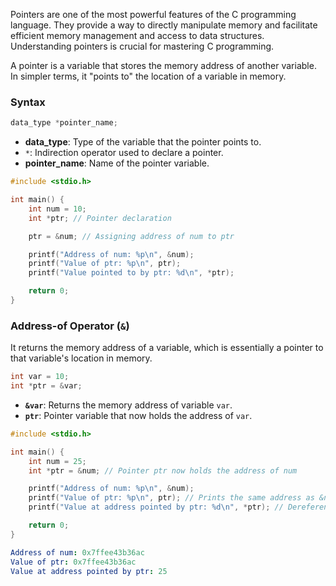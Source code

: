 Pointers are one of the most powerful features of the C programming language. They provide a way to directly manipulate memory and facilitate efficient memory management and access to data structures. Understanding pointers is crucial for mastering C programming.

A pointer is a variable that stores the memory address of another variable. In simpler terms, it "points to" the location of a variable in memory.

### Syntax

```c
data_type *pointer_name;
```
- **data_type**: Type of the variable that the pointer points to.
- `*`: Indirection operator used to declare a pointer.
- **pointer_name**: Name of the pointer variable.
```c
#include <stdio.h>

int main() {
    int num = 10;
    int *ptr; // Pointer declaration

    ptr = &num; // Assigning address of num to ptr

    printf("Address of num: %p\n", &num);
    printf("Value of ptr: %p\n", ptr);
    printf("Value pointed to by ptr: %d\n", *ptr);

    return 0;
}
```
### Address-of Operator (`&`)

It returns the memory address of a variable, which is essentially a pointer to that variable's location in memory.
```c
int var = 10;
int *ptr = &var;
```
- **`&var`**: Returns the memory address of variable `var`.
- **`ptr`**: Pointer variable that now holds the address of `var`.

```c
#include <stdio.h>

int main() {
    int num = 25;
    int *ptr = &num; // Pointer ptr now holds the address of num

    printf("Address of num: %p\n", &num);
    printf("Value of ptr: %p\n", ptr); // Prints the same address as &num
    printf("Value at address pointed by ptr: %d\n", *ptr); // Dereferencing ptr to get value of num

    return 0;
}
```

```yaml
Address of num: 0x7ffee43b36ac
Value of ptr: 0x7ffee43b36ac
Value at address pointed by ptr: 25
```
